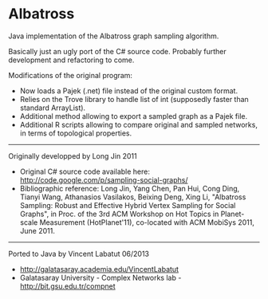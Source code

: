 Albatross
=========

Java implementation of the Albatross graph sampling algorithm.

Basically just an ugly port of the C# source code.
Probably further development and refactoring to come.

Modifications of the original program:
- Now loads a Pajek (.net) file instead of the original custom format.
- Relies on the Trove library to handle list of int (supposedly faster
than standard ArrayList).
- Additional method allowing to export a sampled graph as a Pajek file.
- Additional R scripts allowing to compare original and sampled networks,
in terms of topological properties.

---------
Originally developped by Long Jin 2011
+ Original C# source code available here: http://code.google.com/p/sampling-social-graphs/
+ Bibliographic reference: Long Jin, Yang Chen, Pan Hui, Cong Ding, 
	Tianyi Wang, Athanasios Vasilakos, Beixing Deng, Xing Li, 
	"Albatross Sampling: Robust and Effective Hybrid Vertex 
	Sampling for Social Graphs", in Proc. of the 3rd ACM 
	Workshop on Hot Topics in Planet-scale Measurement 
	(HotPlanet'11), co-located with ACM MobiSys 2011, June 2011. 

---------
Ported to Java by Vincent Labatut 06/2013
+ http://galatasaray.academia.edu/VincentLabatut
+ Galatasaray University - Complex Networks lab - http://bit.gsu.edu.tr/compnet

